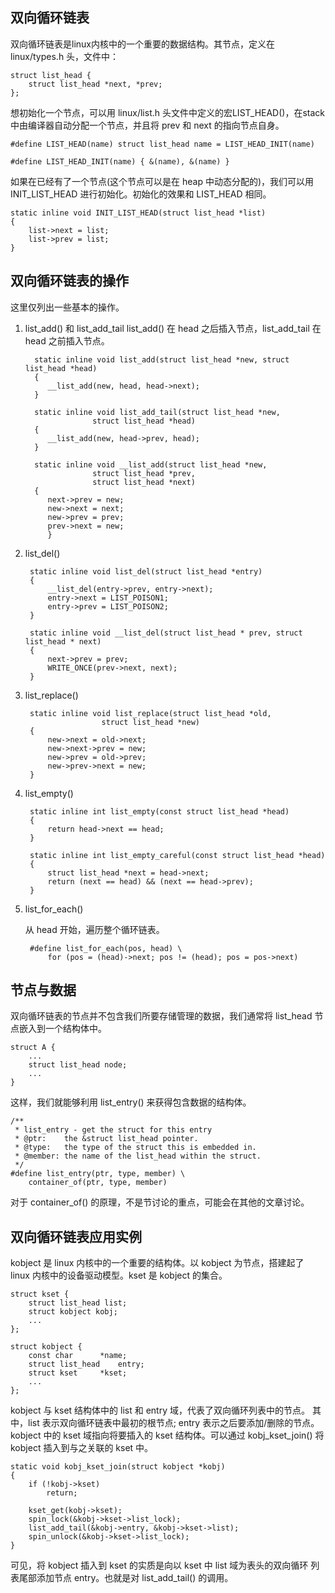 ## 双向循环链表
双向循环链表是linux内核中的一个重要的数据结构。其节点，定义在 linux/types.h
头，文件中：

    struct list_head {
	    struct list_head *next, *prev;
	};

想初始化一个节点，可以用 linux/list.h 头文件中定义的宏LIST\_HEAD()，在stack
中由编译器自动分配一个节点，并且将 prev 和 next 的指向节点自身。

    #define LIST_HEAD(name) struct list_head name = LIST_HEAD_INIT(name)

    #define LIST_HEAD_INIT(name) { &(name), &(name) }

如果在已经有了一个节点(这个节点可以是在 heap 中动态分配的)，我们可以用
INIT\_LIST_HEAD 进行初始化。初始化的效果和 LIST\_HEAD 相同。

    static inline void INIT_LIST_HEAD(struct list_head *list)
    {
	    list->next = list;
	    list->prev = list;
	}

## 双向循环链表的操作

这里仅列出一些基本的操作。

1. list\_add() 和 list\_add\_tail
   list\_add() 在 head 之后插入节点，list\_add\_tail 在 head 之前插入节点。

         static inline void list_add(struct list_head *new, struct list_head *head)
         {
    	    __list_add(new, head, head->next);
         }

         static inline void list_add_tail(struct list_head *new,
                      struct list_head *head)
         {
        	__list_add(new, head->prev, head);
         }
    		
         static inline void __list_add(struct list_head *new,
    			      struct list_head *prev,
    			      struct list_head *next)
         {
           	next->prev = new;
        	new->next = next;
        	new->prev = prev;
        	prev->next = new;
			}

2. list_del()

        static inline void list_del(struct list_head *entry)
        {
        	__list_del(entry->prev, entry->next);
        	entry->next = LIST_POISON1;
        	entry->prev = LIST_POISON2;
        }
        
        static inline void __list_del(struct list_head * prev, struct list_head * next)
        {
        	next->prev = prev;
        	WRITE_ONCE(prev->next, next);
    	}

3. list_replace()

        static inline void list_replace(struct list_head *old,
        				struct list_head *new)
        {
        	new->next = old->next;
        	new->next->prev = new;
        	new->prev = old->prev;
        	new->prev->next = new;
        }

4. list_empty()

        static inline int list_empty(const struct list_head *head)
        {
        	return head->next == head;
        }
        
        static inline int list_empty_careful(const struct list_head *head)
        {
        	struct list_head *next = head->next;
        	return (next == head) && (next == head->prev);
		}

5. list_for_each()

    从 head 开始，遍历整个循环链表。

        #define list_for_each(pos, head) \
        	for (pos = (head)->next; pos != (head); pos = pos->next)


## 节点与数据

双向循环链表的节点并不包含我们所要存储管理的数据，我们通常将 list_head
节点嵌入到一个结构体中。

    struct A {
        ...
        struct list_head node;
        ...
    }

这样，我们就能够利用 list_entry() 来获得包含数据的结构体。

    /**
     * list_entry - get the struct for this entry
     * @ptr:	the &struct list_head pointer.
     * @type:	the type of the struct this is embedded in.
     * @member:	the name of the list_head within the struct.
     */
    #define list_entry(ptr, type, member) \
        container_of(ptr, type, member)

对于 container_of() 的原理，不是节讨论的重点，可能会在其他的文章讨论。

## 双向循环链表应用实例

kobject 是 linux 内核中的一个重要的结构体。以 kobject 为节点，搭建起了
linux 内核中的设备驱动模型。kset 是 kobject 的集合。

    struct kset {
	    struct list_head list;
	    struct kobject kobj;
		...
	};

    struct kobject {
    	const char		*name;
    	struct list_head	entry;
    	struct kset		*kset;
        ...
    };

kobject 与 kset 结构体中的 list 和 entry 域，代表了双向循环列表中的节点。
其中，list 表示双向循环链表中最初的根节点; entry 表示之后要添加/删除的节点。
kobject 中的 kset 域指向将要插入的 kset 结构体。可以通过 kobj\_kset\_join()
将 kobject 插入到与之关联的 kset 中。

    static void kobj_kset_join(struct kobject *kobj)
    {
    	if (!kobj->kset)
    		return;
    
    	kset_get(kobj->kset);
    	spin_lock(&kobj->kset->list_lock);
    	list_add_tail(&kobj->entry, &kobj->kset->list);
    	spin_unlock(&kobj->kset->list_lock);
    }

可见，将 kobject 插入到 kset 的实质是向以 kset 中 list 域为表头的双向循环
列表尾部添加节点 entry。也就是对 list\_add\_tail() 的调用。
